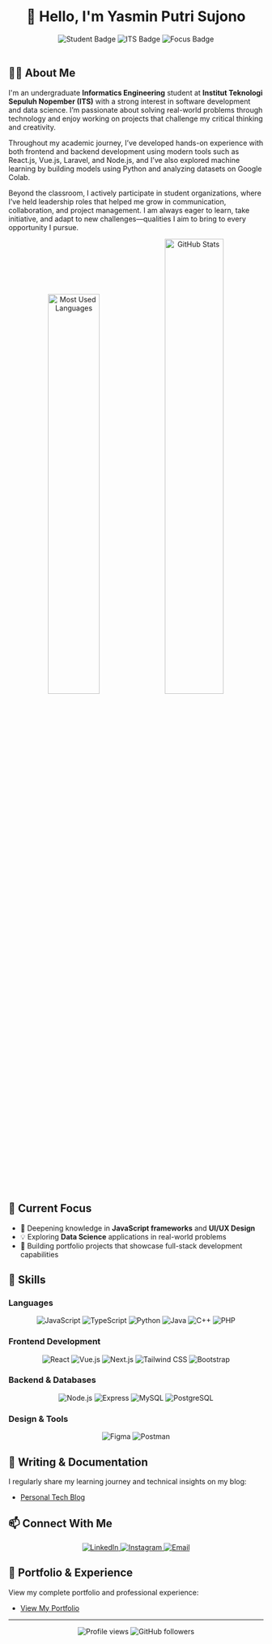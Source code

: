 # <div align="center">👋 Hello, I'm Yasmin Putri Sujono</div>

<div align="center">
  <img src="https://img.shields.io/badge/Role-Informatics%20Engineering%20Student-blue" alt="Student Badge"/>
  <img src="https://img.shields.io/badge/Institution-Institut%20Teknologi%20Sepuluh%20Nopember-orange" alt="ITS Badge"/>
  <img src="https://img.shields.io/badge/Focus-Software%20Development%20%26%20UI%2FUX-green" alt="Focus Badge"/>
</div>

<br />

## 👩‍💻 About Me
I'm an undergraduate  **Informatics Engineering** student at **Institut Teknologi Sepuluh Nopember (ITS)** with a strong interest in software development and data science. I’m passionate about solving real-world problems through technology and enjoy working on projects that challenge my critical thinking and creativity. <br>

Throughout my academic journey, I’ve developed hands-on experience with both frontend and backend development using modern tools such as React.js, Vue.js, Laravel, and Node.js, and I’ve also explored machine learning by building models using Python and analyzing datasets on Google Colab. <br>

Beyond the classroom, I actively participate in student organizations, where I’ve held leadership roles that helped me grow in communication, collaboration, and project management. I am always eager to learn, take initiative, and adapt to new challenges—qualities I aim to bring to every opportunity I pursue. <br>



<div align="center">
  <img src="https://github-readme-stats.vercel.app/api/top-langs/?username=yyasminputri&theme=tokyonight&hide_border=true&layout=compact" width="45%" alt="Most Used Languages"/>
  <img src="https://github-readme-stats.vercel.app/api?username=yyasminputri&show_icons=true&theme=tokyonight&hide_border=true" width="48%" alt="GitHub Stats"/>
</div>

## 🚀 Current Focus

- 🌱 Deepening knowledge in **JavaScript frameworks** and **UI/UX Design**
- 💡 Exploring **Data Science** applications in real-world problems
- 🔧 Building portfolio projects that showcase full-stack development capabilities

## 💼 Skills

### Languages
<div align="center">
  <img src="https://img.shields.io/badge/JavaScript-F7DF1E?style=for-the-badge&logo=javascript&logoColor=black" alt="JavaScript"/>
  <img src="https://img.shields.io/badge/TypeScript-3178C6?style=for-the-badge&logo=typescript&logoColor=white" alt="TypeScript"/>
  <img src="https://img.shields.io/badge/Python-3776AB?style=for-the-badge&logo=python&logoColor=white" alt="Python"/>
  <img src="https://img.shields.io/badge/Java-ED8B00?style=for-the-badge&logo=java&logoColor=white" alt="Java"/>
  <img src="https://img.shields.io/badge/C%2B%2B-00599C?style=for-the-badge&logo=c%2B%2B&logoColor=white" alt="C++"/>
  <img src="https://img.shields.io/badge/PHP-777BB4?style=for-the-badge&logo=php&logoColor=white" alt="PHP"/>
</div>

### Frontend Development
<div align="center">
  <img src="https://img.shields.io/badge/React-61DAFB?style=for-the-badge&logo=react&logoColor=black" alt="React"/>
  <img src="https://img.shields.io/badge/Vue.js-4FC08D?style=for-the-badge&logo=vue.js&logoColor=white" alt="Vue.js"/>
  <img src="https://img.shields.io/badge/Next.js-000000?style=for-the-badge&logo=next.js&logoColor=white" alt="Next.js"/>
  <img src="https://img.shields.io/badge/Tailwind_CSS-38B2AC?style=for-the-badge&logo=tailwind-css&logoColor=white" alt="Tailwind CSS"/>
  <img src="https://img.shields.io/badge/Bootstrap-7952B3?style=for-the-badge&logo=bootstrap&logoColor=white" alt="Bootstrap"/>
</div>

### Backend & Databases
<div align="center">
  <img src="https://img.shields.io/badge/Node.js-339933?style=for-the-badge&logo=node.js&logoColor=white" alt="Node.js"/>
  <img src="https://img.shields.io/badge/Express-000000?style=for-the-badge&logo=express&logoColor=white" alt="Express"/>
  <img src="https://img.shields.io/badge/MySQL-4479A1?style=for-the-badge&logo=mysql&logoColor=white" alt="MySQL"/>
  <img src="https://img.shields.io/badge/PostgreSQL-336791?style=for-the-badge&logo=postgresql&logoColor=white" alt="PostgreSQL"/>
</div>

### Design & Tools
<div align="center">
  <img src="https://img.shields.io/badge/Figma-F24E1E?style=for-the-badge&logo=figma&logoColor=white" alt="Figma"/>
  <img src="https://img.shields.io/badge/Postman-FF6C37?style=for-the-badge&logo=postman&logoColor=white" alt="Postman"/>
</div>

## 📝 Writing & Documentation

I regularly share my learning journey and technical insights on my blog:
- [Personal Tech Blog](https://ppb-g-yasminps.blogspot.com/)

## 📫 Connect With Me

<div align="center">
  <a href="https://linkedin.com/in/yasmin-putri-sujono-4a529024a/" target="_blank">
    <img src="https://img.shields.io/badge/LinkedIn-0077B5?style=for-the-badge&logo=linkedin&logoColor=white" alt="LinkedIn"/>
  </a>
  <a href="https://www.instagram.com/yyasminputri/" target="_blank">
    <img src="https://img.shields.io/badge/Instagram-E4405F?style=for-the-badge&logo=instagram&logoColor=white" alt="Instagram"/>
  </a>
  <a href="mailto:yasminputri3101@gmail.com">
    <img src="https://img.shields.io/badge/Email-D14836?style=for-the-badge&logo=gmail&logoColor=white" alt="Email"/>
  </a>
</div>

## 📄 Portfolio & Experience

View my complete portfolio and professional experience:
- [View My Portfolio](https://www.canva.com/design/DAGj9NGHqNw/8rFiUAiMaWvKL9OkAjA0Fw/view)

---

<div align="center">
  <img src="https://komarev.com/ghpvc/?username=yyasminputri&color=blueviolet" alt="Profile views"/>
  <img src="https://img.shields.io/github/followers/yyasminputri?label=Followers&style=social" alt="GitHub followers"/>
</div>
